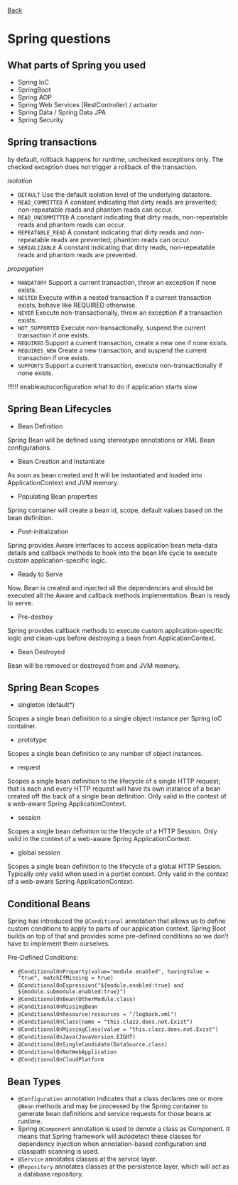 [Back](../README.md)

# Spring questions

## What parts of Spring you used

  - Spring IoC
  - SpringBoot
  - Spring AOP
  - Spring Web Services (RestController) / actuator
  - Spring Data / Spring Data JPA
  - Spring Security

## Spring transactions

by default, rollback happens for runtime, unchecked exceptions only. The checked exception does not trigger a rollback of the transaction. 

*isolation*

 - `DEFAULT` Use the default isolation level of the underlying datastore.
 - `READ_COMMITTED` A constant indicating that dirty reads are prevented; non-repeatable reads and phantom reads can occur.
 - `READ_UNCOMMITTED` A constant indicating that dirty reads, non-repeatable reads and phantom reads can occur.
 - `REPEATABLE_READ` A constant indicating that dirty reads and non-repeatable reads are prevented; phantom reads can occur.
 - `SERIALIZABLE` A constant indicating that dirty reads, non-repeatable reads and phantom reads are prevented.

*propagation*

 - `MANDATORY` Support a current transaction, throw an exception if none exists.
 - `NESTED` Execute within a nested transaction if a current transaction exists, behave like REQUIRED otherwise.
 - `NEVER` Execute non-transactionally, throw an exception if a transaction exists.
 - `NOT_SUPPORTED` Execute non-transactionally, suspend the current transaction if one exists.
 - `REQUIRED` Support a current transaction, create a new one if none exists.
 - `REQUIRES_NEW` Create a new transaction, and suspend the current transaction if one exists.
 - `SUPPORTS` Support a current transaction, execute non-transactionally if none exists.



!!!!!! enableautoconfiguration
what to do if application starts slow


## Spring Bean Lifecycles

  - Bean Definition
  
Spring Bean will be defined using stereotype annotations or XML Bean configurations.

  - Bean Creation and Instantiate

As soon as bean created and It will be instantiated and loaded into ApplicationContext and JVM memory.

  - Populating Bean properties

Spring container will create a bean id, scope, default values based on the bean definition.

  - Post-initialization

Spring provides Aware interfaces to access application bean meta-data details and callback methods to hook into the bean life cycle to execute custom application-specific logic.

  - Ready to Serve

Now, Bean is created and injected all the dependencies and should be executed all the Aware and callback methods implementation. Bean is ready to serve.

  - Pre-destroy

Spring provides callback methods to execute custom application-specific logic and clean-ups before destroying a bean from ApplicationContext.

  - Bean Destroyed

Bean will be removed or destroyed from and JVM memory.

## Spring Bean Scopes

  - singleton (default*)

Scopes a single bean definition to a single object instance per Spring IoC container.

  - prototype

Scopes a single bean definition to any number of object instances.

  - request

Scopes a single bean definition to the lifecycle of a single HTTP request; that is each and every HTTP request will have its own instance of a bean created off the back of a single bean definition. Only valid in the context of a web-aware Spring ApplicationContext.

  - session

Scopes a single bean definition to the lifecycle of a HTTP Session. Only valid in the context of a web-aware Spring ApplicationContext.

  - global session

Scopes a single bean definition to the lifecycle of a global HTTP Session. Typically only valid when used in a portlet context. Only valid in the context of a web-aware Spring ApplicationContext.

## Conditional Beans ##

Spring has introduced the `@Conditional` annotation that allows us to define custom conditions to apply to parts of our application context. Spring Boot builds on top of that and provides some pre-defined conditions so we don’t have to implement them ourselves.

Pre-Defined Conditions:

 * `@ConditionalOnProperty(value="module.enabled", havingValue = "true", matchIfMissing = true)`
 * `@ConditionalOnExpression("${module.enabled:true} and ${module.submodule.enabled:true}")`
 * `@ConditionalOnBean(OtherModule.class)`
 * `@ConditionalOnMissingBean`
 * `@ConditionalOnResource(resources = "/logback.xml")`
 * `@ConditionalOnClass(name = "this.clazz.does.not.Exist")`
 * `@ConditionalOnMissingClass(value = "this.clazz.does.not.Exist")`
 * `@ConditionalOnJava(JavaVersion.EIGHT)`
 * `@ConditionalOnSingleCandidate(DataSource.class)`
 * `@ConditionalOnNotWebApplication`
 * `@ConditionalOnCloudPlatform`

## Bean Types ##

 * `@Configuration` annotation indicates that a class declares one or more `@Bean` methods and may be processed by the Spring container to generate bean definitions and service requests for those beans at runtime.
 * Spring `@Component` annotation is used to denote a class as Component. It means that Spring framework will autodetect these classes for dependency injection when annotation-based configuration and classpath scanning is used.
 * `@Service` annotates classes at the service layer.
 * `@Repository` annotates classes at the persistence layer, which will act as a database repository.